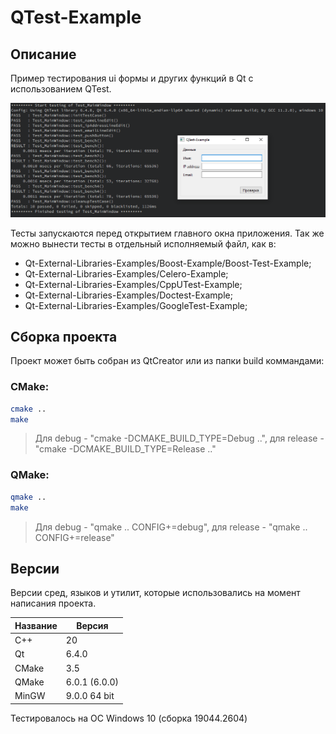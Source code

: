 # QTest-Example

## Описание

Пример тестирования ui формы и других функций в Qt с использованием QTest.

![alt text](doc/QTest-Example.png)

Тесты запускаются перед открытием главного окна приложения. Так же можно вынести тесты в отдельный исполняемый файл, как в:
- Qt-External-Libraries-Examples/Boost-Example/Boost-Test-Example;
- Qt-External-Libraries-Examples/Celero-Example;
- Qt-External-Libraries-Examples/CppUTest-Example;
- Qt-External-Libraries-Examples/Doctest-Example;
- Qt-External-Libraries-Examples/GoogleTest-Example;

## Сборка проекта

Проект может быть собран из QtCreator или из папки build коммандами:
### CMake:

```bash
cmake ..
make
```
> Для debug - "cmake -DCMAKE_BUILD_TYPE=Debug ..", для release - "cmake -DCMAKE_BUILD_TYPE=Release .."

### QMake:

```bash
qmake ..
make
```
> Для debug - "qmake .. CONFIG+=debug", для release - "qmake .. CONFIG+=release"

## Версии

Версии сред, языков и утилит, которые использовались на момент написания проекта.

| Название   | Версия               |
| -----------|----------------------|
| C++        | 20                   |
| Qt         | 6.4.0                |
| CMake      | 3.5                  |
| QMake      | 6.0.1 (6.0.0)        |
| MinGW      | 9.0.0 64 bit         |

Тестировалось на ОС Windows 10 (сборка 19044.2604)